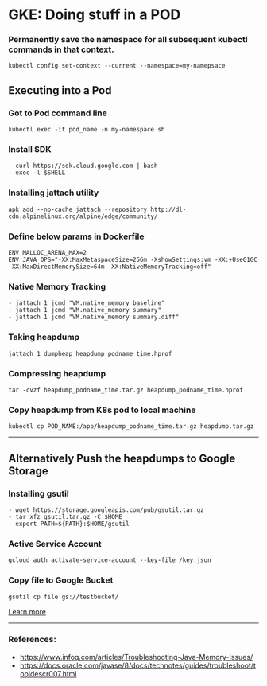 # GKE: Doing stuff in a POD

### Permanently save the namespace for all subsequent **kubectl** commands in that context.
`kubectl config set-context --current --namespace=my-namepsace`

## Executing into a Pod
### Got to Pod command line
`kubectl exec -it pod_name -n my-namespace sh`

### Install SDK 
```
- curl https://sdk.cloud.google.com | bash
- exec -l $SHELL
```

### Installing jattach utility
`apk add --no-cache jattach --repository http://dl-cdn.alpinelinux.org/alpine/edge/community/
`

### Define below params in Dockerfile
```
ENV MALLOC_ARENA_MAX=2
ENV JAVA_OPS="-XX:MaxMetaspaceSize=256m -XshowSettings:vm -XX:+UseG1GC -XX:MaxDirectMemorySize=64m -XX:NativeMemoryTracking=off"
```

### Native Memory Tracking
```
- jattach 1 jcmd "VM.native_memory baseline"
- jattach 1 jcmd "VM.native_memory summary"
- jattach 1 jcmd "VM.native_memory summary.diff"
```

### Taking heapdump
`jattach 1 dumpheap heapdump_podname_time.hprof`

### Compressing heapdump
`tar -cvzf heapdump_podname_time.tar.gz heapdump_podname_time.hprof`

### Copy heapdump from K8s pod to local machine
`kubectl cp POD_NAME:/app/heapdump_podname_time.tar.gz heapdump.tar.gz`

--- 
## Alternatively Push the heapdumps to Google Storage

### Installing gsutil
```
- wget https://storage.googleapis.com/pub/gsutil.tar.gz
- tar xfz gsutil.tar.gz -C $HOME
- export PATH=${PATH}:$HOME/gsutil
```

### Active Service Account
`gcloud auth activate-service-account --key-file /key.json`

### Copy file to Google Bucket
`gsutil cp file gs://testbucket/`

[Learn more](https://cloud.google.com/storage/docs/gsutil/commands/cp)

---
### References:
- https://www.infoq.com/articles/Troubleshooting-Java-Memory-Issues/
- https://docs.oracle.com/javase/8/docs/technotes/guides/troubleshoot/tooldescr007.html